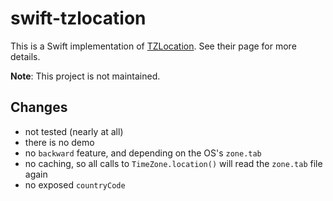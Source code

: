 # swift-tzlocation
This is a Swift implementation of [TZLocation](https://github.com/atomicbird/TZLocation). See their
page for more details.

**Note**: This project is not maintained.

## Changes
- not tested (nearly at all)
- there is no demo
- no `backward` feature, and depending on the OS's `zone.tab`
- no caching, so all calls to `TimeZone.location()` will read the `zone.tab` file again
- no exposed `countryCode`
